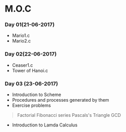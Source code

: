 # M.O.C
### Day 01(21-06-2017)
- Mario1.c
- Mario2.c
### Day 02(22-06-2017)
- Ceaser1.c
- Tower of Hanoi.c
### Day 03 (23-06-2017)
- Introduction to Scheme
- Procedures and processes generated by them
- Exercise problems
> Factorial
> Fibonacci series
> Pascals's Triangle 
> GCD
- Introduction to Lamda Calculus

